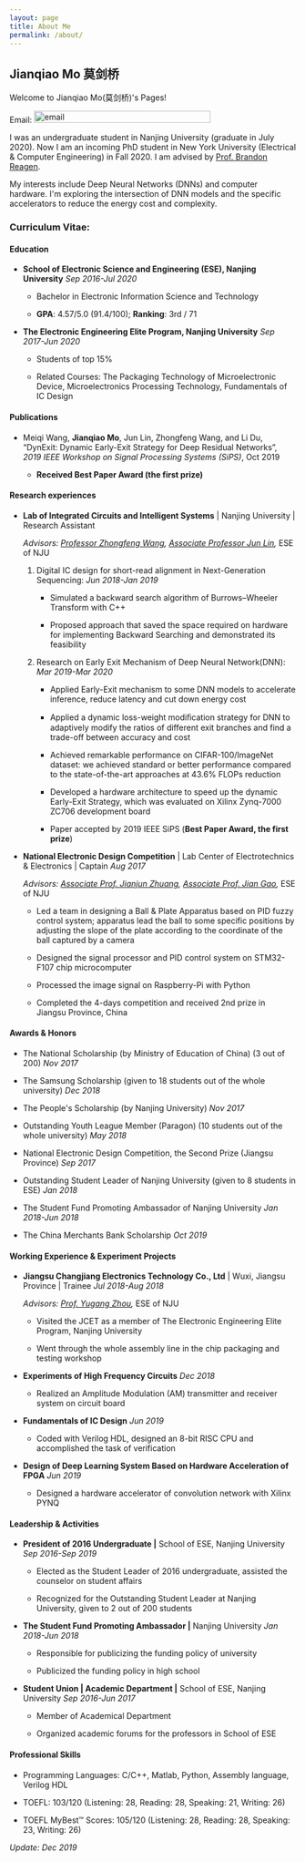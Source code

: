 ```yaml
---
layout: page
title: About Me
permalink: /about/
---
```


## Jianqiao Mo 莫剑桥

Welcome to Jianqiao Mo(莫剑桥)'s Pages! 

Email: <img src="http://graph.baidu.com/resource/1224db235f570ec05105201596794839.jpg" width = "310" height = "21" alt="email" />

I was an undergraduate student in Nanjing University (graduate in July 2020). 
Now I am an incoming PhD student in New York University (Electrical & Computer Engineering) in Fall 2020. 
I am advised by [Prof. Brandon Reagen](https://engineering.nyu.edu/faculty/brandon-reagen). 

My interests include Deep Neural Networks (DNNs) and computer hardware. 
I'm exploring the intersection of DNN models and the specific accelerators to reduce the energy cost and complexity.

### Curriculum Vitae:

#### Education

- **School of Electronic Science and Engineering (ESE), Nanjing University**   _Sep
2016-Jul 2020_

    - Bachelor in Electronic Information Science and Technology

    -   **GPA**: 4.57/5.0 (91.4/100); **Ranking**: 3rd / 71

- **The Electronic Engineering Elite Program, Nanjing University**   _Sep 2017-Jun
2020_

    -   Students of top 15%

    -   Related Courses: The Packaging Technology of Microelectronic Device,
    Microelectronics Processing Technology, Fundamentals of IC Design

#### Publications

-   Meiqi Wang, **Jianqiao Mo**, Jun Lin, Zhongfeng Wang, and Li Du, “DynExit:
    Dynamic Early-Exit Strategy for Deep Residual Networks”, *2019 IEEE Workshop
    on Signal Processing Systems (SiPS)*, Oct 2019

    -   **Received Best Paper Award (the first prize)**

#### Research experiences

- **Lab of Integrated Circuits and Intelligent Systems** \| Nanjing University \|
Research Assistant
    
    *Advisors: [Professor Zhongfeng Wang](https://ese.nju.edu.cn/wzf/), 
    [Associate Professor Jun Lin](https://ese.nju.edu.cn/lj/),* ESE of NJU
    
    1. Digital IC design for short-read alignment in Next-Generation Sequencing: _Jun
    2018-Jan 2019_
    
        -   Simulated a backward search algorithm of Burrows–Wheeler Transform with C++
        
        -   Proposed approach that saved the space required on hardware for implementing
            Backward Searching and demonstrated its feasibility
    
    2. Research on Early Exit Mechanism of Deep Neural Network(DNN): _Mar 2019-Mar 2020_
    
        -   Applied Early-Exit mechanism to some DNN models to accelerate inference,
            reduce latency and cut down energy cost
        
        -   Applied a dynamic loss-weight modiﬁcation strategy for DNN to adaptively
            modify the ratios of different exit branches and find a trade-off between
            accuracy and cost
        
        -   Achieved remarkable performance on CIFAR-100/ImageNet dataset: we achieved
            standard or better performance compared to the state-of-the-art approaches
            at 43.6% FLOPs reduction
        
        -   Developed a hardware architecture to speed up the dynamic Early-Exit
            Strategy, which was evaluated on Xilinx Zynq-7000 ZC706 development board
        
        -   Paper accepted by 2019 IEEE SiPS (**Best Paper Award, the first prize**)

- **National Electronic Design Competition** \| Lab Center of Electrotechnics &
Electronics \| Captain _Aug 2017_

    *Advisors: [Associate Prof. Jianjun Zhuang](https://ese.nju.edu.cn/zjj/), 
    [Associate Prof. Jian Gao](https://ese.nju.edu.cn/gj/),* ESE of NJU
    
    -   Led a team in designing a Ball & Plate Apparatus based on PID fuzzy control
        system; apparatus lead the ball to some specific positions by adjusting the
        slope of the plate according to the coordinate of the ball captured by a
        camera
    
    -   Designed the signal processor and PID control system on STM32-F107 chip
        microcomputer
    
    -   Processed the image signal on Raspberry-Pi with Python
    
    -   Completed the 4-days competition and received 2nd prize in Jiangsu Province,
        China

#### Awards & Honors

- The National Scholarship (by Ministry of Education of China) (3 out of 200) _Nov
2017_

- The Samsung Scholarship (given to 18 students out of the whole university) _Dec
2018_

- The People's Scholarship (by Nanjing University) _Nov 2017_

- Outstanding Youth League Member (Paragon) (10 students out of the whole
university) _May 2018_

- National Electronic Design Competition, the Second Prize (Jiangsu Province) _Sep
2017_

- Outstanding Student Leader of Nanjing University (given to 8 students in ESE)
_Jan 2018_

- The Student Fund Promoting Ambassador of Nanjing University _Jan 2018-Jun 2018_

- The China Merchants Bank Scholarship _Oct 2019_

#### Working Experience & Experiment Projects

- **Jiangsu Changjiang Electronics Technology Co., Ltd** \| Wuxi, Jiangsu Province
\| Trainee _Jul 2018-Aug 2018_

    *Advisors: [Prof. Yugang Zhou](https://ese.nju.edu.cn/zyg/),* ESE of NJU
    
    -   Visited the JCET as a member of The Electronic Engineering Elite Program,
        Nanjing University
    
    -   Went through the whole assembly line in the chip packaging and testing
        workshop

- **Experiments of High Frequency Circuits** _Dec 2018_

    -   Realized an Amplitude Modulation (AM) transmitter and receiver system on
        circuit board

- **Fundamentals of IC Design** _Jun 2019_

    -   Coded with Verilog HDL, designed an 8-bit RISC CPU and accomplished the task
        of verification

- **Design of Deep Learning System Based on Hardware Acceleration of FPGA** _Jun
2019_

    -   Designed a hardware accelerator of convolution network with Xilinx PYNQ 

#### Leadership & Activities

- **President of 2016 Undergraduate \|** School of ESE, Nanjing University _Sep
2016-Sep 2019_

    -   Elected as the Student Leader of 2016 undergraduate, assisted the counselor
        on student affairs
    
    -   Recognized for the Outstanding Student Leader at Nanjing University, given
        to 2 out of 200 students

- **The Student Fund Promoting Ambassador \|** Nanjing University _Jan 2018-Jun
2018_

    -   Responsible for publicizing the funding policy of university
    
    -   Publicized the funding policy in high school

- **Student Union \| Academic Department \|** School of ESE, Nanjing University
_Sep 2016-Jun 2017_

    -   Member of Academical Department
    
    -   Organized academic forums for the professors in School of ESE

#### Professional Skills

-   Programming Languages: C/C++, Matlab, Python, Assembly language, Verilog HDL

-   TOEFL: 103/120 (Listening: 28, Reading: 28, Speaking: 21, Writing: 26)

-   TOEFL MyBest™ Scores: 105/120 (Listening: 28, Reading: 28, Speaking: 23,
    Writing: 26)
    
_Update: Dec 2019_